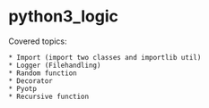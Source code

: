 # python3_logic

Covered topics:

	* Import (import two classes and importlib util)
	* Logger (Filehandling)
	* Random function
	* Decorator
	* Pyotp
	* Recursive function
